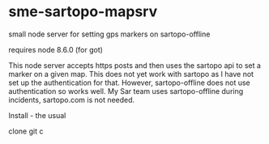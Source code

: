 # sme-sartopo-mapsrv
small node server for setting gps markers on sartopo-offline

requires node 8.6.0 (for got)

This node server accepts https posts and then uses the sartopo api to set a marker on a given map.  This does not yet work with sartopo as I have not set up the authentication for that.  However, sartopo-offline does not use authentication so works well.  My Sar team uses sartopo-offline during incidents, sartopo.com is not needed.


Install - the usual

clone git c
